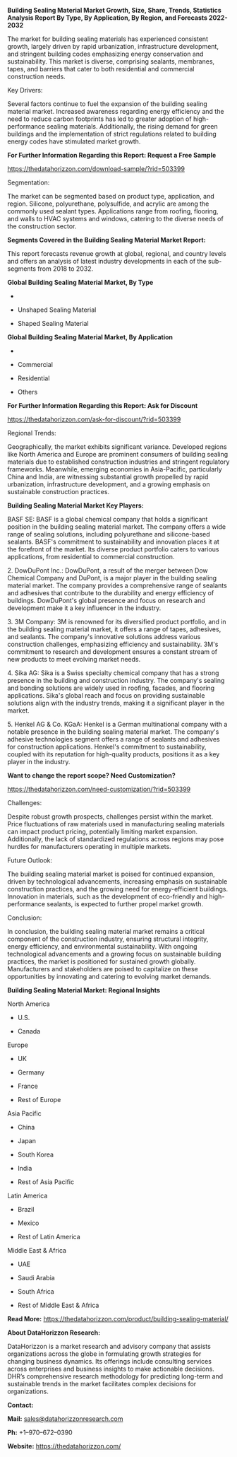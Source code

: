 **Building Sealing Material Market Growth, Size, Share, Trends,
Statistics Analysis Report By Type, By Application, By Region, and
Forecasts 2022-2032**

The market for building sealing materials has experienced consistent
growth, largely driven by rapid urbanization, infrastructure
development, and stringent building codes emphasizing energy
conservation and sustainability. This market is diverse, comprising
sealants, membranes, tapes, and barriers that cater to both residential
and commercial construction needs.

Key Drivers:

Several factors continue to fuel the expansion of the building sealing
material market. Increased awareness regarding energy efficiency and the
need to reduce carbon footprints has led to greater adoption of
high-performance sealing materials. Additionally, the rising demand for
green buildings and the implementation of strict regulations related to
building energy codes have stimulated market growth.

**For Further Information Regarding this Report: Request a Free Sample**

<https://thedatahorizzon.com/download-sample/?rid=503399>

Segmentation:

The market can be segmented based on product type, application, and
region. Silicone, polyurethane, polysulfide, and acrylic are among the
commonly used sealant types. Applications range from roofing, flooring,
and walls to HVAC systems and windows, catering to the diverse needs of
the construction sector.

**Segments Covered in the Building Sealing Material Market Report:**

This report forecasts revenue growth at global, regional, and country
levels and offers an analysis of latest industry developments in each of
the sub-segments from 2018 to 2032.

**Global Building Sealing Material Market, By Type**

-   

-   Unshaped Sealing Material

-   Shaped Sealing Material

**Global Building Sealing Material Market, By Application**

-   

-   Commercial

-   Residential

-   Others

**For Further Information Regarding this Report: Ask for Discount**

<https://thedatahorizzon.com/ask-for-discount/?rid=503399>

Regional Trends:

Geographically, the market exhibits significant variance. Developed
regions like North America and Europe are prominent consumers of
building sealing materials due to established construction industries
and stringent regulatory frameworks. Meanwhile, emerging economies in
Asia-Pacific, particularly China and India, are witnessing substantial
growth propelled by rapid urbanization, infrastructure development, and
a growing emphasis on sustainable construction practices.

**Building Sealing Material Market Key Players:**

BASF SE: BASF is a global chemical company that holds a significant
position in the building sealing material market. The company offers a
wide range of sealing solutions, including polyurethane and
silicone-based sealants. BASF's commitment to sustainability and
innovation places it at the forefront of the market. Its diverse product
portfolio caters to various applications, from residential to commercial
construction.

2\. DowDuPont Inc.: DowDuPont, a result of the merger between Dow
Chemical Company and DuPont, is a major player in the building sealing
material market. The company provides a comprehensive range of sealants
and adhesives that contribute to the durability and energy efficiency of
buildings. DowDuPont's global presence and focus on research and
development make it a key influencer in the industry.

3\. 3M Company: 3M is renowned for its diversified product portfolio,
and in the building sealing material market, it offers a range of tapes,
adhesives, and sealants. The company's innovative solutions address
various construction challenges, emphasizing efficiency and
sustainability. 3M's commitment to research and development ensures a
constant stream of new products to meet evolving market needs.

4\. Sika AG: Sika is a Swiss specialty chemical company that has a
strong presence in the building and construction industry. The company's
sealing and bonding solutions are widely used in roofing, facades, and
flooring applications. Sika's global reach and focus on providing
sustainable solutions align with the industry trends, making it a
significant player in the market.

5\. Henkel AG & Co. KGaA: Henkel is a German multinational company with
a notable presence in the building sealing material market. The
company's adhesive technologies segment offers a range of sealants and
adhesives for construction applications. Henkel's commitment to
sustainability, coupled with its reputation for high-quality products,
positions it as a key player in the industry.

**Want to change the report scope? Need Customization?**

<https://thedatahorizzon.com/need-customization/?rid=503399>

Challenges:

Despite robust growth prospects, challenges persist within the market.
Price fluctuations of raw materials used in manufacturing sealing
materials can impact product pricing, potentially limiting market
expansion. Additionally, the lack of standardized regulations across
regions may pose hurdles for manufacturers operating in multiple
markets.

Future Outlook:

The building sealing material market is poised for continued expansion,
driven by technological advancements, increasing emphasis on sustainable
construction practices, and the growing need for energy-efficient
buildings. Innovation in materials, such as the development of
eco-friendly and high-performance sealants, is expected to further
propel market growth.

Conclusion:

In conclusion, the building sealing material market remains a critical
component of the construction industry, ensuring structural integrity,
energy efficiency, and environmental sustainability. With ongoing
technological advancements and a growing focus on sustainable building
practices, the market is positioned for sustained growth globally.
Manufacturers and stakeholders are poised to capitalize on these
opportunities by innovating and catering to evolving market demands.

**Building Sealing Material Market: Regional Insights**

North America

-   U.S.

-   Canada

Europe

-   UK

-   Germany

-   France

-   Rest of Europe

Asia Pacific

-   China

-   Japan

-   South Korea

-   India

-   Rest of Asia Pacific

Latin America

-   Brazil

-   Mexico

-   Rest of Latin America

Middle East & Africa

-   UAE

-   Saudi Arabia

-   South Africa

-   Rest of Middle East & Africa

**Read More:**
<https://thedatahorizzon.com/product/building-sealing-material/>

**About DataHorizzon Research:**

DataHorizzon is a market research and advisory company that assists
organizations across the globe in formulating growth strategies for
changing business dynamics. Its offerings include consulting services
across enterprises and business insights to make actionable decisions.
DHR’s comprehensive research methodology for predicting long-term and
sustainable trends in the market facilitates complex decisions for
organizations.

**Contact:**

**Mail:** <sales@datahorizzonresearch.com>

**Ph:** +1–970–672–0390

**Website:** <https://thedatahorizzon.com/>
